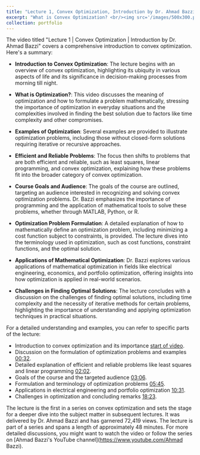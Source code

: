 ```yaml
---
title: "Lecture 1, Convex Optimization, Introduction by Dr. Ahmad Bazzi"
excerpt: "What is Convex Optimization? <br/><img src='/images/500x300.png'>"
collection: portfolio
---
```


The video titled "Lecture 1 | Convex Optimization | Introduction by Dr. Ahmad Bazzi" covers a comprehensive introduction to convex optimization. Here's a summary:

- **Introduction to Convex Optimization**: The lecture begins with an overview of convex optimization, highlighting its ubiquity in various aspects of life and its significance in decision-making processes from morning till night.

- **What is Optimization?**: This video discusses the meaning of optimization and how to formulate a problem mathematically, stressing the importance of optimization in everyday situations and the complexities involved in finding the best solution due to factors like time complexity and other compromises.

- **Examples of Optimization**: Several examples are provided to illustrate optimization problems, including those without closed-form solutions requiring iterative or recursive approaches.

- **Efficient and Reliable Problems**: The focus then shifts to problems that are both efficient and reliable, such as least squares, linear programming, and convex optimization, explaining how these problems fit into the broader category of convex optimization.

- **Course Goals and Audience**: The goals of the course are outlined, targeting an audience interested in recognizing and solving convex optimization problems. Dr. Bazzi emphasizes the importance of programming and the application of mathematical tools to solve these problems, whether through MATLAB, Python, or R.

- **Optimization Problem Formulation**: A detailed explanation of how to mathematically define an optimization problem, including minimizing a cost function subject to constraints, is provided. The lecture dives into the terminology used in optimization, such as cost functions, constraint functions, and the optimal solution.

- **Applications of Mathematical Optimization**: Dr. Bazzi explores various applications of mathematical optimization in fields like electrical engineering, economics, and portfolio optimization, offering insights into how optimization is applied in real-world scenarios.

- **Challenges in Finding Optimal Solutions**: The lecture concludes with a discussion on the challenges of finding optimal solutions, including time complexity and the necessity of iterative methods for certain problems, highlighting the importance of understanding and applying optimization techniques in practical situations.

For a detailed understanding and examples, you can refer to specific parts of the lecture:
- Introduction to convex optimization and its importance [start of video](https://www.youtube.com/watch?v=SHJuGASZwlE).
- Discussion on the formulation of optimization problems and examples [00:32](https://www.youtube.com/watch?v=SHJuGASZwlE&t=32s).
- Detailed explanation of efficient and reliable problems like least squares and linear programming [02:02](https://www.youtube.com/watch?v=SHJuGASZwlE&t=122s).
- Goals of the course and the targeted audience [03:06](https://www.youtube.com/watch?v=SHJuGASZwlE&t=186s).
- Formulation and terminology of optimization problems [05:45](https://www.youtube.com/watch?v=SHJuGASZwlE&t=345s).
- Applications in electrical engineering and portfolio optimization [10:31](https://www.youtube.com/watch?v=SHJuGASZwlE&t=631s).
- Challenges in optimization and concluding remarks [18:23](https://www.youtube.com/watch?v=SHJuGASZwlE&t=1103s).

The lecture is the first in a series on convex optimization and sets the stage for a deeper dive into the subject matter in subsequent lectures. It was delivered by Dr. Ahmad Bazzi and has garnered 72,419 views. The lecture is part of a series and spans a length of approximately 48 minutes. For more detailed discussions, you might want to watch the video or follow the series on [Ahmad Bazzi's YouTube channel](https://www.youtube.com/Ahmad Bazzi).